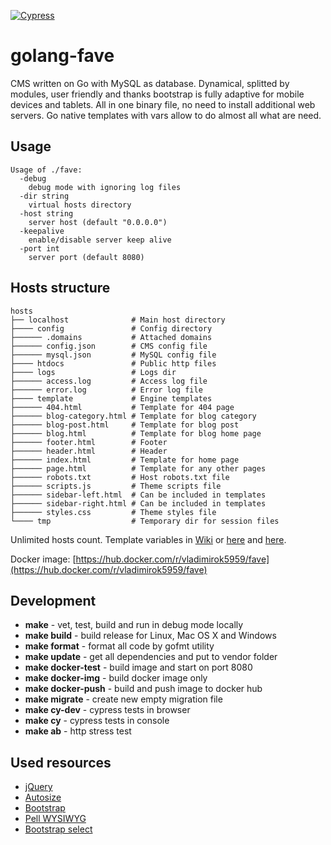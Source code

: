 [![Cypress](https://img.shields.io/badge/cypress-dashboard-brightgreen.svg)](https://dashboard.cypress.io/#/projects/hv532c/runs)
# golang-fave
CMS written on Go with MySQL as database. Dynamical, splitted by modules, user friendly and thanks bootstrap is fully adaptive for mobile devices and tablets. All in one binary file, no need to install additional web servers. Go native templates with vars allow to do almost all what are need.

## Usage
```
Usage of ./fave:
  -debug
    debug mode with ignoring log files
  -dir string
    virtual hosts directory
  -host string
    server host (default "0.0.0.0")
  -keepalive
    enable/disable server keep alive
  -port int
    server port (default 8080)
```

## Hosts structure
```
hosts
├── localhost              # Main host directory
├──── config               # Config directory
├────── .domains           # Attached domains
├────── config.json        # CMS config file
├────── mysql.json         # MySQL config file
├──── htdocs               # Public http files
├──── logs                 # Logs dir
├────── access.log         # Access log file
├────── error.log          # Error log file
├──── template             # Engine templates
├────── 404.html           # Template for 404 page
├────── blog-category.html # Template for blog category
├────── blog-post.html     # Template for blog post
├────── blog.html          # Template for blog home page
├────── footer.html        # Footer
├────── header.html        # Header
├────── index.html         # Template for home page
├────── page.html          # Template for any other pages
├────── robots.txt         # Host robots.txt file
├────── scripts.js         # Theme scripts file
├────── sidebar-left.html  # Can be included in templates
├────── sidebar-right.html # Can be included in templates
├────── styles.css         # Theme styles file
└──── tmp                  # Temporary dir for session files
```
Unlimited hosts count. Template variables in [Wiki](https://github.com/vladimirok5959/golang-fave/wiki) or [here](https://github.com/vladimirok5959/golang-fave/wiki/Variables-for-template-($.Data)) and [here](https://github.com/vladimirok5959/golang-fave/wiki/Variables-for-template-($.System)).

Docker image: [https://hub.docker.com/r/vladimirok5959/fave](https://hub.docker.com/r/vladimirok5959/fave)

## Development
* **make** - vet, test, build and run in debug mode locally
* **make build** - build release for Linux, Mac OS X and Windows
* **make format** - format all code by gofmt utility
* **make update** - get all dependencies and put to vendor folder
* **make docker-test** - build image and start on port 8080
* **make docker-img** - build docker image only
* **make docker-push** - build and push image to docker hub
* **make migrate** - create new empty migration file
* **make cy-dev** - cypress tests in browser
* **make cy** - cypress tests in console
* **make ab** - http stress test

## Used resources
* [jQuery](https://github.com/jquery/jquery)
* [Autosize](https://github.com/jackmoore/autosize)
* [Bootstrap](https://github.com/twbs/bootstrap)
* [Pell WYSIWYG](https://github.com/jaredreich/pell)
* [Bootstrap select](https://github.com/snapappointments/bootstrap-select/)
